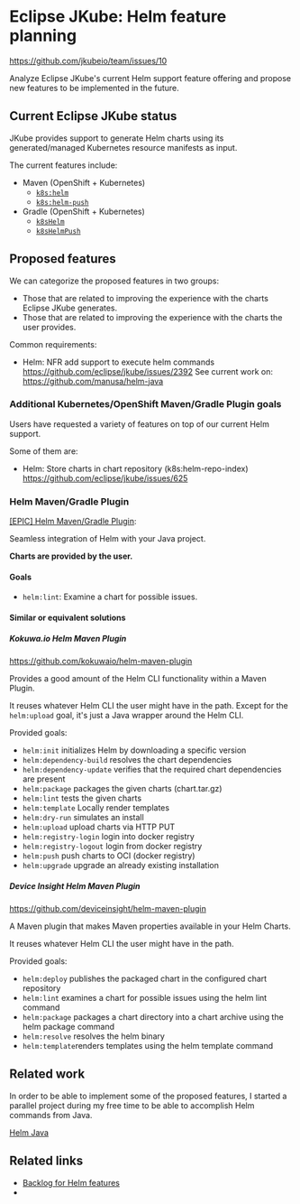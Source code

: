 # Eclipse JKube: Helm feature planning

https://github.com/jkubeio/team/issues/10

Analyze Eclipse JKube's current Helm support feature offering and propose new features to be implemented in the future.

## Current Eclipse JKube status

JKube provides support to generate Helm charts using its generated/managed Kubernetes resource manifests as input.

The current features include:
- Maven (OpenShift + Kubernetes)
  - [`k8s:helm`](https://eclipse.dev/jkube/docs/kubernetes-maven-plugin/#jkube:helm)
  - [`k8s:helm-push`](https://eclipse.dev/jkube/docs/kubernetes-maven-plugin/#jkube:helm-push)
- Gradle (OpenShift + Kubernetes)
  - [`k8sHelm`](https://eclipse.dev/jkube/docs/kubernetes-gradle-plugin/#jkubeHelm)
  - [`k8sHelmPush`](https://eclipse.dev/jkube/docs/kubernetes-gradle-plugin/#jkubeHelmPush)

## Proposed features

We can categorize the proposed features in two groups:
- Those that are related to improving the experience with the charts Eclipse JKube generates.
- Those that are related to improving the experience with the charts the user provides.

Common requirements:
- Helm: NFR add support to execute helm commands
  https://github.com/eclipse/jkube/issues/2392
  See current work on: https://github.com/manusa/helm-java

### Additional Kubernetes/OpenShift Maven/Gradle Plugin goals

Users have requested a variety of features on top of our current Helm support.

Some of them are:
- Helm: Store charts in chart repository (k8s:helm-repo-index)
  https://github.com/eclipse/jkube/issues/625 

### Helm Maven/Gradle Plugin

[[EPIC] Helm Maven/Gradle Plugin](https://github.com/eclipse/jkube/issues/2394):

Seamless integration of Helm with your Java project.

**Charts are provided by the user.**

#### Goals

- `helm:lint`: Examine a chart for possible issues.

#### Similar or equivalent solutions

##### Kokuwa.io Helm Maven Plugin

https://github.com/kokuwaio/helm-maven-plugin

Provides a good amount of the Helm CLI functionality within a Maven Plugin.

It reuses whatever Helm CLI the user might have in the path.
Except for the `helm:upload` goal, it's just a Java wrapper around the Helm CLI.

Provided goals:

- `helm:init` initializes Helm by downloading a specific version
- `helm:dependency-build` resolves the chart dependencies
- `helm:dependency-update` verifies that the required chart dependencies are present
- `helm:package` packages the given charts (chart.tar.gz)
- `helm:lint` tests the given charts
- `helm:template` Locally render templates
- `helm:dry-run` simulates an install
- `helm:upload` upload charts via HTTP PUT
- `helm:registry-login` login into docker registry
- `helm:registry-logout` login from docker registry
- `helm:push` push charts to OCI (docker registry)
- `helm:upgrade` upgrade an already existing installation

##### Device Insight Helm Maven Plugin

https://github.com/deviceinsight/helm-maven-plugin

A Maven plugin that makes Maven properties available in your Helm Charts.

It reuses whatever Helm CLI the user might have in the path.

Provided goals:

- `helm:deploy` publishes the packaged chart in the configured chart repository
- `helm:lint` examines a chart for possible issues using the helm lint command
- `helm:package` packages a chart directory into a chart archive using the helm package command
- `helm:resolve` resolves the helm binary
- `helm:template`renders templates using the helm template command

## Related work

In order to be able to implement some of the proposed features, I started a parallel project during my free time to be able to accomplish Helm commands from Java.

[Helm Java](https://github.com/manusa/helm-java)


## Related links

- [Backlog for Helm features](https://github.com/jkubeio/team/issues/10)
- 
